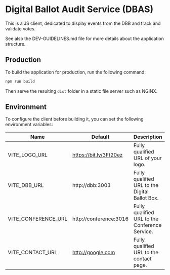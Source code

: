 # Digital Ballot Audit Service (DBAS)

This is a JS client, dedicated to display events from the DBB and track and validate votes.

See also the DEV-GUIDELINES.md file for more details about the application structure.

## Production

To build the application for production, run the following command:

```bash
npm run build
```

Then serve the resulting `dist` folder in a static file server such as NGINX.

## Environment

To configure the client before building it, you can set the following environment variables:

| Name | Default | Description | 
| ---- | ------- | ----------- |
| VITE_LOGO_URL | https://bit.ly/3Ft20ez | Fully qualified URL of your logo. |
| VITE_DBB_URL | http://dbb:3003 | Fully qualified URL to the Digital Ballot Box. |
| VITE_CONFERENCE_URL | http://conference:3016 | Fully qualified URL to the Conference Service. |
| VITE_CONTACT_URL | http://google.com | Fully qualified URL to the contact page. |
